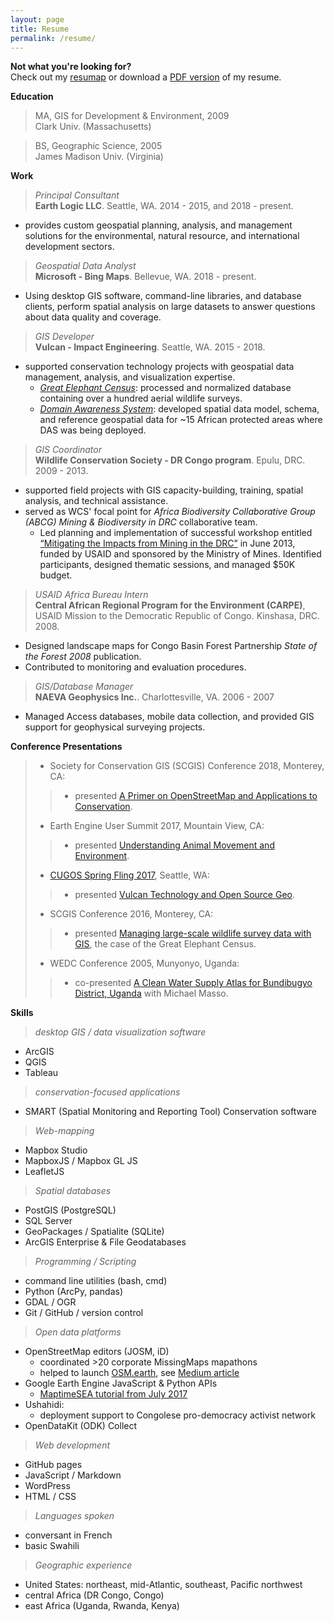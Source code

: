 ```yaml
---
layout: page
title: Resume
permalink: /resume/
---
```


**Not what you're looking for?** <br/>
Check out my [resumap](/maps/resumap.html)
or download a [PDF version](/assets/JoelMasselink_Resume_2018.pdf) of my resume.

**Education**
>MA, GIS for Development & Environment, 2009<br>
Clark Univ. (Massachusetts)

>BS, Geographic Science, 2005<br> James Madison Univ. (Virginia)<br>

**Work**
>*Principal Consultant*<br>
**Earth Logic LLC**. Seattle, WA. 2014 - 2015, and 2018 - present. <br>
- provides custom geospatial planning, analysis, and management solutions for the environmental, natural resource, and international development sectors.

>*Geospatial Data Analyst* <br>
**Microsoft - Bing Maps**. Bellevue, WA. 2018 - present. <br>
- 	Using desktop GIS software, command-line libraries, and database clients, perform spatial 
analysis on large datasets to answer questions about data quality and coverage.

>*GIS Developer* <br>
**Vulcan - Impact Engineering**. Seattle, WA. 2015 - 2018. <br>
- supported conservation technology projects with geospatial data management, analysis, and visualization expertise.
  - [*Great Elephant Census*](http://www.greatelephantcensus.com): processed and normalized database containing over a hundred aerial wildlife surveys.
  - [*Domain Awareness System*](https://www.vulcan.com/news/articles/2017/domain-awareness-system): developed spatial data model, schema, and reference geospatial data for ~15 African protected areas where DAS was being deployed.

>*GIS Coordinator*<br>
**Wildlife Conservation Society - DR Congo program**. Epulu, DRC. 2009 - 2013.<br>
- supported field projects with GIS capacity-building, training, spatial analysis, and technical assistance.
- served as WCS' focal point for *Africa Biodiversity Collaborative Group (ABCG) Mining & Biodiversity in DRC* collaborative team.
  - Led planning and implementation of successful workshop entitled [“Mitigating the Impacts from Mining in the DRC”](http://pfbc-cbfp.org/news_en/items/ABCG-ENEN.html) in June 2013, funded by USAID and sponsored by the Ministry of Mines. Identified participants, designed thematic sessions, and managed $50K budget.

>*USAID Africa Bureau Intern*<br>
**Central African Regional Program for the Environment (CARPE)**, USAID Mission to the Democratic Republic of Congo. Kinshasa, DRC. 2008.
-	Designed landscape maps for Congo Basin Forest Partnership *State of the Forest 2008* publication.
-	Contributed to monitoring and evaluation procedures.


>*GIS/Database Manager*<br>
**NAEVA Geophysics Inc.**. Charlottesville, VA. 2006 - 2007
- Managed Access databases, mobile data collection, and provided GIS support for geophysical surveying projects.

**Conference Presentations**
>- Society for Conservation GIS (SCGIS) Conference 2018, Monterey, CA:
>>- presented [A Primer on OpenStreetMap and Applications to Conservation](https://docs.google.com/presentation/d/1zVOn-MY0yLkzi1AFVDWnqPjft8Fsf8NJmRQKGiEDTBs/edit?usp=sharing).
>- Earth Engine User Summit 2017, Mountain View, CA:
>>- presented [Understanding Animal Movement and Environment](https://docs.google.com/presentation/d/14UHLrFn7n6dfb2h123iTMtvfQv5uh2Y0bfFZWEM5s-s/edit?usp=sharing).
>- [CUGOS Spring Fling 2017](http://cugos.org/2017-spring-fling/), Seattle, WA:
>>- presented [Vulcan Technology and Open Source Geo](https://docs.google.com/presentation/d/1HMY_MwSUD6JIrUWDZkEBIrvUXz7oM6YSfhexk7ZhnZA/edit?usp=sharing).
>- SCGIS Conference 2016, Monterey, CA:
>>- presented [Managing large-scale wildlife survey data with GIS](http://www.conservationgis.org/scgis/2016/Scgis2016PROC.html#joel), the case of the Great Elephant Census.
>- WEDC Conference 2005, Munyonyo, Uganda:
>>- co-presented [A Clean Water Supply Atlas for Bundibugyo District, Uganda](http://wedc.lboro.ac.uk/resources/conference/31/Masso.pdf) with Michael Masso.

**Skills**
>*desktop GIS / data visualization software*
- ArcGIS
- QGIS
- Tableau

>*conservation-focused applications*
- SMART (Spatial Monitoring and Reporting Tool) Conservation software

>*Web-mapping*
- Mapbox Studio
- MapboxJS / Mapbox GL JS
- LeafletJS

>*Spatial databases*
- PostGIS (PostgreSQL)
- SQL Server
- GeoPackages / Spatialite (SQLite)
- ArcGIS Enterprise & File Geodatabases

>*Programming / Scripting*
- command line utilities (bash, cmd)
- Python (ArcPy, pandas)
- GDAL / OGR
- Git / GitHub / version control

>*Open data platforms*
- OpenStreetMap editors (JOSM, iD)
  - coordinated >20 corporate MissingMaps mapathons
  - helped to launch [OSM.earth](https://osm.earth), see [Medium article](https://blog.mapbox.com/a-mapathon-for-the-environment-with-osm-earth-8f0f2fd187d3)
- Google Earth Engine JavaScript & Python APIs
  - [MaptimeSEA tutorial from July 2017](http://maptimesea.github.io/2017/07/12/earthengine.html)
- Ushahidi:
  - deployment support to Congolese pro-democracy activist network
- OpenDataKit (ODK) Collect

>*Web development*
- GitHub pages
- JavaScript / Markdown
- WordPress
- HTML / CSS

>*Languages spoken*
- conversant in French
- basic Swahili

>*Geographic experience*
- United States: northeast, mid-Atlantic, southeast, Pacific northwest
- central Africa (DR Congo, Congo)
- east Africa (Uganda, Rwanda, Kenya)
